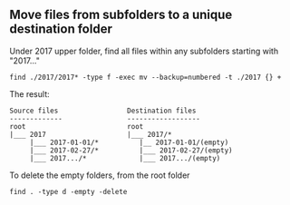 ## Move files from subfolders to a unique destination folder

Under 2017 upper  folder, find all files within any subfolders starting with "2017..."
```
find ./2017/2017* -type f -exec mv --backup=numbered -t ./2017 {} +
```
The result:
```
Source files                 Destination files
-------------                ------------------ 
root                         root
|___ 2017                    |___ 2017/*
     |___ 2017-01-01/*          |__ 2017-01-01/(empty)
     |___ 2017-02-27/*          |___ 2017-02-27/(empty)
     |___ 2017.../*             |___ 2017.../(empty)
```

To delete the empty folders, from the root folder
```
find . -type d -empty -delete
```
